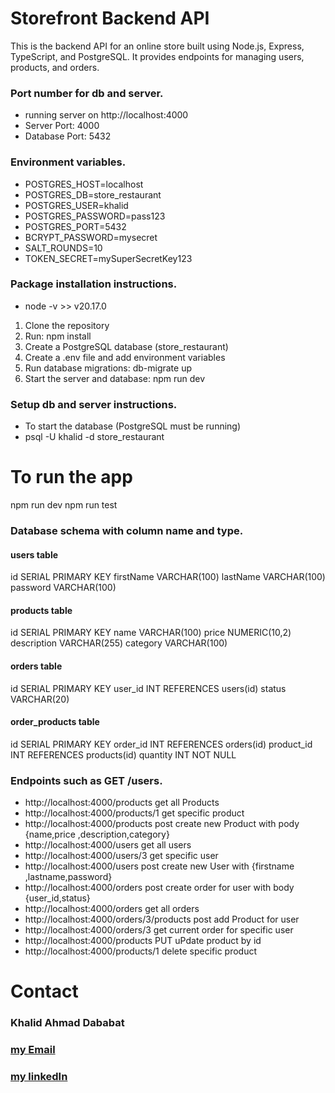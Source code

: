 # Storefront Backend API

This is the backend API for an online store built using Node.js, Express, TypeScript, and PostgreSQL.
It provides endpoints for managing users, products, and orders.

### Port number for db and server.

- running server on http://localhost:4000
- Server Port: 4000
- Database Port: 5432

### Environment variables.

- POSTGRES_HOST=localhost
- POSTGRES_DB=store_restaurant
- POSTGRES_USER=khalid
- POSTGRES_PASSWORD=pass123
- POSTGRES_PORT=5432
- BCRYPT_PASSWORD=mysecret
- SALT_ROUNDS=10
- TOKEN_SECRET=mySuperSecretKey123

### Package installation instructions.

- node -v >> v20.17.0

1. Clone the repository
2. Run: npm install
3. Create a PostgreSQL database (store_restaurant)
4. Create a .env file and add environment variables
5. Run database migrations: db-migrate up
6. Start the server and database: npm run dev

### Setup db and server instructions.

- To start the database (PostgreSQL must be running)
- psql -U khalid -d store_restaurant

# To run the app

npm run dev
npm run test

### Database schema with column name and type.

#### users table

id SERIAL PRIMARY KEY
firstName VARCHAR(100)
lastName VARCHAR(100)
password VARCHAR(100)

#### products table

id SERIAL PRIMARY KEY
name VARCHAR(100)
price NUMERIC(10,2)
description VARCHAR(255)
category VARCHAR(100)

#### orders table

id SERIAL PRIMARY KEY
user_id INT REFERENCES users(id)
status VARCHAR(20)

#### order_products table

id SERIAL PRIMARY KEY
order_id INT REFERENCES orders(id)
product_id INT REFERENCES products(id)
quantity INT NOT NULL

### Endpoints such as GET /users.

- http://localhost:4000/products get all Products
- http://localhost:4000/products/1 get specific product
- http://localhost:4000/products post create new Product with pody {name,price ,description,category}
- http://localhost:4000/users get all users
- http://localhost:4000/users/3 get specific user
- http://localhost:4000/users post create new User with {firstname ,lastname,password}
- http://localhost:4000/orders post create order for user with body {user_id,status}
- http://localhost:4000/orders get all orders
- http://localhost:4000/orders/3/products post add Product for user
- http://localhost:4000/orders/3 get current order for specific user
- http://localhost:4000/products PUT uPdate product by id
- http://localhost:4000/products/1 delete specific product

# Contact

### Khalid Ahmad Dababat

### [my Email ](khaliddababat07@gmail.com)

### [my linkedIn](https://www.linkedin.com/in/khalid-dababat/)
